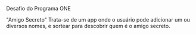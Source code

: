 Desafio do Programa ONE

"Amigo Secreto"
Trata-se de um app onde o usuário pode adicionar um ou diversos nomes, e sortear para descobrir quem é o amigo secreto.
